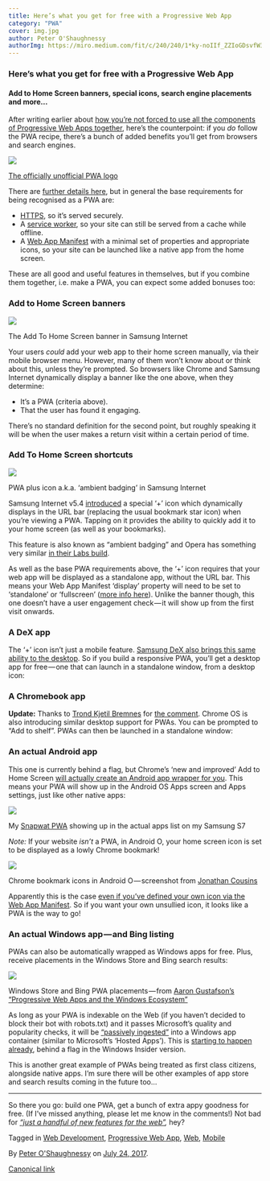 ```yaml
---
title: Here’s what you get for free with a Progressive Web App
category: "PWA"
cover: img.jpg
author: Peter O'Shaughnessy
authorImg: https://miro.medium.com/fit/c/240/240/1*ky-noIIf_ZZIoGDsvfW3AA.jpeg
---
```


### Here’s what you get for free with a Progressive Web App

#### Add to Home Screen banners, special icons, search engine placements and more…

After writing earlier about [how you’re not forced to use all the components of Progressive Web Apps together](https://medium.com/samsung-internet-dev/progressive-web-apps-are-a-toolkit-not-a-recipe-b2fd68613de5), here’s the counterpoint: if you _do_ follow the PWA recipe, there’s a bunch of added benefits you’ll get from browsers and search engines.

![](https://cdn-images-1.medium.com/max/800/1*U01ubQ9TrE1Zow5pkGHTfw.png)

[The officially unofficial PWA logo](https://medium.com/samsung-internet-dev/we-now-have-a-community-approved-progressive-web-apps-logo-823f212f57c9)

There are [further details here](https://infrequently.org/2016/09/what-exactly-makes-something-a-progressive-web-app/), but in general the base requirements for being recognised as a PWA are:

*   [HTTPS](https://developers.google.com/web/fundamentals/security/encrypt-in-transit/why-https), so it’s served securely.
*   A [service worker](https://developer.mozilla.org/en/docs/Web/API/Service_Worker_API), so your site can still be served from a cache while offline.
*   A [Web App Manifest](https://developer.mozilla.org/en-US/docs/Web/Manifest) with a minimal set of properties and appropriate icons, so your site can be launched like a native app from the home screen.

These are all good and useful features in themselves, but if you combine them together, i.e. make a PWA, you can expect some added bonuses too:

### Add to Home Screen banners

![](https://cdn-images-1.medium.com/max/800/1*bZR6Hin0DFym9SHwz-pF1g.png)

The Add To Home Screen banner in Samsung Internet

Your users _could_ add your web app to their home screen manually, via their mobile browser menu. However, many of them won’t know about or think about this, unless they’re prompted. So browsers like Chrome and Samsung Internet dynamically display a banner like the one above, when they determine:

*   It’s a PWA (criteria above).
*   That the user has found it engaging.

There’s no standard definition for the second point, but roughly speaking it will be when the user makes a return visit within a certain period of time.

### Add To Home Screen shortcuts

![](https://cdn-images-1.medium.com/max/800/1*eZqWrSWi2JuIL60UtODKxA.png)

PWA plus icon a.k.a. ‘ambient badging’ in Samsung Internet

Samsung Internet v5.4 [introduced](https://medium.com/samsung-internet-dev/announcing-samsung-internet-v5-4-stable-fd941e0dcd58#f649) a special ‘+’ icon which dynamically displays in the URL bar (replacing the usual bookmark star icon) when you’re viewing a PWA. Tapping on it provides the ability to quickly add it to your home screen (as well as your bookmarks).

This feature is also known as “ambient badging” and Opera has something very similar [in their Labs build](https://dev.opera.com/blog/pwa-badge-pop/).

As well as the base PWA requirements above, the ‘+’ icon requires that your web app will be displayed as a standalone app, without the URL bar. This means your Web App Manifest ‘display’ property will need to be set to ‘standalone’ or ‘fullscreen’ ([more info here](https://medium.com/samsung-internet-dev/what-does-it-mean-to-be-an-app-ace43eb6b94d)). Unlike the banner though, this one doesn’t have a user engagement check — it will show up from the first visit onwards.

### A DeX app

The ‘+’ icon isn’t just a mobile feature. [Samsung DeX also brings this same ability to the desktop](https://medium.com/samsung-internet-dev/samsung-dex-brings-a-new-dimension-to-the-mobile-web-f80d7edcab29#0bd0). So if you build a responsive PWA, you’ll get a desktop app for free — one that can launch in a standalone window, from a desktop icon:

### A Chromebook app

**Update:** Thanks to [Trond Kjetil Bremnes](https://medium.com/u/28b2b6645d72) for [the comment](https://medium.com/@tkbremnes/youll-also-be-getting-a-desktop-experience-on-chromebooks-not-too-dissimilar-to-the-experience-on-cea7b949d188?source=linkShare-27616666fa21-1500973016). Chrome OS is also introducing similar desktop support for PWAs. You can be prompted to “Add to shelf”. PWAs can then be launched in a standalone window:

### An actual Android app

This one is currently behind a flag, but Chrome’s ‘new and improved’ Add to Home Screen [will actually create an Android app wrapper for you](https://developers.google.com/web/updates/2017/02/improved-add-to-home-screen). This means your PWA will show up in the Android OS Apps screen and Apps settings, just like other native apps:

![](https://cdn-images-1.medium.com/max/800/1*XCwW9Dus6MilTEdilY0O6w.png)

My [Snapwat PWA](https://snapw.at/) showing up in the actual apps list on my Samsung S7

_Note:_ If your website _isn’t_ a PWA, in Android O, your home screen icon is set to be displayed as a lowly Chrome bookmark!

![](https://cdn-images-1.medium.com/max/800/1*wDymlgsts-IX4xKXXn-kgw.jpeg)

Chrome bookmark icons in Android O — screenshot from [Jonathan Cousins](https://twitter.com/evolutionxbox/status/886345504514342913)

Apparently this is the case [even if you’ve defined your own icon via the Web App Manifest](https://twitter.com/poshaughnessy/status/880744604865351680). So if you want your own unsullied icon, it looks like a PWA is the way to go!

### An actual Windows app — and Bing listing

PWAs can also be automatically wrapped as Windows apps for free. Plus, receive placements in the Windows Store and Bing search results:

![](https://cdn-images-1.medium.com/max/800/1*jEvZSGgOzS7wkawNCuQcrQ.jpeg)

Windows Store and Bing PWA placements — from [Aaron Gustafson’s “Progressive Web Apps and the Windows Ecosystem”](https://www.aaron-gustafson.com/notebook/progressive-web-apps-and-the-windows-ecosystem/)

As long as your PWA is indexable on the Web (if you haven’t decided to block their bot with robots.txt) and it passes Microsoft’s quality and popularity checks, it will be [“passively ingested”](https://www.aaron-gustafson.com/notebook/progressive-web-apps-and-the-windows-ecosystem/) into a Windows app container (similar to Microsoft’s ‘Hosted Apps’). This is [starting to happen already](https://twitter.com/AaronGustafson/status/888434255478616065), behind a flag in the Windows Insider version.

This is another great example of PWAs being treated as first class citizens, alongside native apps. I’m sure there will be other examples of app store and search results coming in the future too…

* * *

So there you go: build one PWA, get a bunch of extra appy goodness for free. (If I’ve missed anything, please let me know in the comments!) Not bad for [_“just a handful of new features for the web”_](https://medium.com/samsung-internet-dev/progressive-web-apps-are-a-toolkit-not-a-recipe-b2fd68613de5)_,_ hey?

Tagged in [Web Development](https://medium.com/tag/web-development), [Progressive Web App](https://medium.com/tag/progressive-web-app), [Web](https://medium.com/tag/web), [Mobile](https://medium.com/tag/mobile)

By [Peter O'Shaughnessy](https://medium.com/@poshaughnessy) on [July 24, 2017](https://medium.com/p/74b7ac5bdb3a).

[Canonical link](https://medium.com/@poshaughnessy/heres-what-you-get-for-free-with-a-progressive-web-app-74b7ac5bdb3a)

